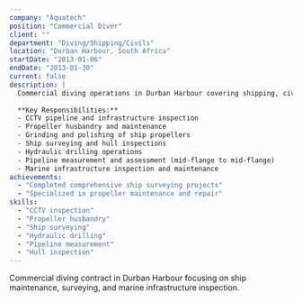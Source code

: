 ```yaml
---
company: "Aquatech"
position: "Commercial Diver"
client: ""
department: "Diving/Shipping/Civils"
location: "Durban Harbour, South Africa"
startDate: "2013-01-06"
endDate: "2013-01-30"
current: false
description: |
  Commercial diving operations in Durban Harbour covering shipping, civil works, and marine infrastructure projects.
  
  **Key Responsibilities:**
  - CCTV pipeline and infrastructure inspection
  - Propeller husbandry and maintenance
  - Grinding and polishing of ship propellers
  - Ship surveying and hull inspections
  - Hydraulic drilling operations
  - Pipeline measurement and assessment (mid-flange to mid-flange)
  - Marine infrastructure inspection and maintenance
achievements:
  - "Completed comprehensive ship surveying projects"
  - "Specialized in propeller maintenance and repair"
skills:
  - "CCTV inspection"
  - "Propeller husbandry"
  - "Ship surveying"
  - "Hydraulic drilling"
  - "Pipeline measurement"
  - "Hull inspection"
---
```


Commercial diving contract in Durban Harbour focusing on ship maintenance, surveying, and marine infrastructure inspection. 